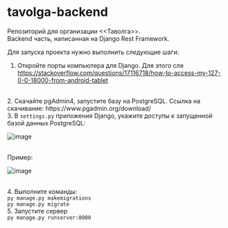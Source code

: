 # tavolga-backend

Репозиторий для организации <<Таволга>>.<br>
Backend часть, написанная на Django Rest Framework.<br>

Для запуска проекта нужно выполнить следующие шаги:<br>
1. Откройте порты компьютера для Django. Для этого сле https://stackoverflow.com/questions/17116718/how-to-access-my-127-0-0-18000-from-android-tablet
<br>
2. Скачайте pgAdmin4, запустите базу на PostgreSQL. Ссылка на скачивание: https://www.pgadmin.org/download/<br>
3. В <code>settings.py</code> приложения Django, укажите доступы к запущенной базой данных PostgreSQL:<br>

![image](https://user-images.githubusercontent.com/66589759/144742317-0ef481da-f8ae-4828-aa54-eb6f1f0f4afa.png)

<br>
Пример:<br>

![image](https://user-images.githubusercontent.com/66589759/144742336-c58a3c9e-3e61-47eb-856e-fd6c8c8cea5d.png)


<br>
4. Выполните команды: <br>
<code>py manage.py makemigrations</code><br>
<code>py manage.py migrate</code><br>
5. Запустите сервер<br>
<code>py manage.py runserver:8000</code>








